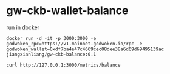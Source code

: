 # gw-ckb-wallet-balance

run in docker
```
docker run -d -it -p 3000:3000 -e godwoken_rpc=https://v1.mainnet.godwoken.io/rpc -e godwoken_wallet=0xdf7ba4e47c4669cec08dee38a6d69d69495139ac jiangxianliang/gw-ckb-balance:0.1

curl http://127.0.0.1:3000/metrics/balance
```

